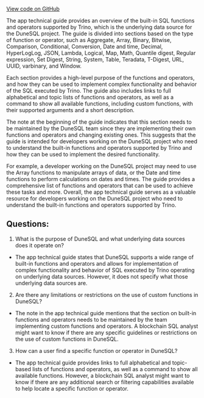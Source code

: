 [View code on GitHub](https://dune.com/docs/query/DuneSQL-reference/Functions-and-operators/index.md)

The app technical guide provides an overview of the built-in SQL functions and operators supported by Trino, which is the underlying data source for the DuneSQL project. The guide is divided into sections based on the type of function or operator, such as Aggregate, Array, Binary, Bitwise, Comparison, Conditional, Conversion, Date and time, Decimal, HyperLogLog, JSON, Lambda, Logical, Map, Math, Quantile digest, Regular expression, Set Digest, String, System, Table, Teradata, T-Digest, URL, UUID, varbinary, and Window.

Each section provides a high-level purpose of the functions and operators, and how they can be used to implement complex functionality and behavior of the SQL executed by Trino. The guide also includes links to full alphabetical and topic lists of functions and operators, as well as a command to show all available functions, including custom functions, with their supported arguments and a short description.

The note at the beginning of the guide indicates that this section needs to be maintained by the DuneSQL team since they are implementing their own functions and operators and changing existing ones. This suggests that the guide is intended for developers working on the DuneSQL project who need to understand the built-in functions and operators supported by Trino and how they can be used to implement the desired functionality.

For example, a developer working on the DuneSQL project may need to use the Array functions to manipulate arrays of data, or the Date and time functions to perform calculations on dates and times. The guide provides a comprehensive list of functions and operators that can be used to achieve these tasks and more. Overall, the app technical guide serves as a valuable resource for developers working on the DuneSQL project who need to understand the built-in functions and operators supported by Trino.
## Questions: 
 1. What is the purpose of DuneSQL and what underlying data sources does it operate on?
- The app technical guide states that DuneSQL supports a wide range of built-in functions and operators and allows for implementation of complex functionality and behavior of SQL executed by Trino operating on underlying data sources. However, it does not specify what those underlying data sources are.

2. Are there any limitations or restrictions on the use of custom functions in DuneSQL?
- The note in the app technical guide mentions that the section on built-in functions and operators needs to be maintained by the team implementing custom functions and operators. A blockchain SQL analyst might want to know if there are any specific guidelines or restrictions on the use of custom functions in DuneSQL.

3. How can a user find a specific function or operator in DuneSQL?
- The app technical guide provides links to full alphabetical and topic-based lists of functions and operators, as well as a command to show all available functions. However, a blockchain SQL analyst might want to know if there are any additional search or filtering capabilities available to help locate a specific function or operator.